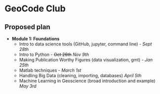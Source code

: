 # GeoCode Club


## Proposed plan
* **Module 1: Foundations**
  *	Intro to data science tools (GitHub, jupyter, command line) - _Sept 28th_
  *	Intro to Python - ~~Oct  26th~~ _Nov 9th_
  *	Making Publication Worthy Figures (data visualization, gmt) - _Jan 25th_
  * Matlab techniques - _March 1st_
  *	Handling Big Data (cleaning, importing, databases) _April 5th_
  *	Machine Learning in Geoscience (broad introduction and example) _May 3rd_

